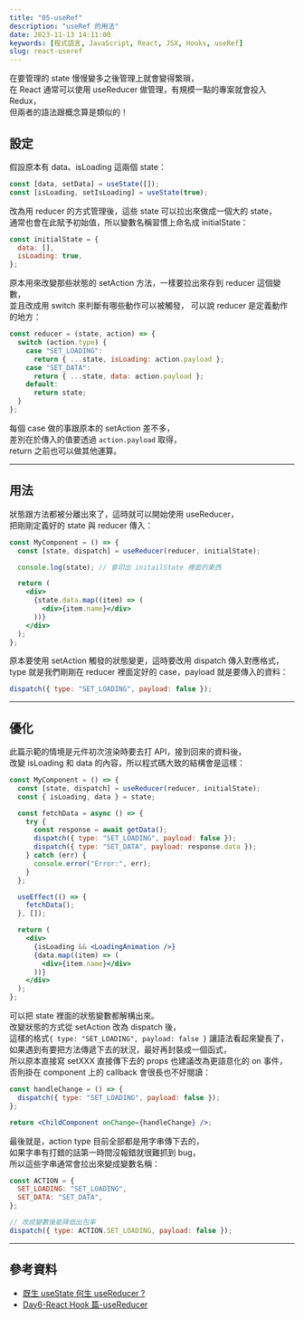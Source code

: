```yaml
---
title: "05-useRef"
description: "useRef 的用法"
date: 2023-11-13 14:11:00
keywords: [程式語言, JavaScript, React, JSX, Hooks, useRef]
slug: react-useref
---
```


在要管理的 state 慢慢變多之後管理上就會變得繁瑣，  
在 React 通常可以使用 useReducer 做管理，有規模一點的專案就會投入 Redux，  
但兩者的語法跟概念算是類似的！

## 設定

假設原本有 data、isLoading 這兩個 state：

```jsx
const [data, setData] = useState([]);
const [isLoading, setIsLoading] = useState(true);
```

改為用 reducer 的方式管理後，這些 state 可以拉出來做成一個大的 state，  
通常也會在此賦予初始值，所以變數名稱習慣上命名成 initialState：

```jsx
const initialState = {
  data: [],
  isLoading: true,
};
```

原本用來改變那些狀態的 setAction 方法，一樣要拉出來存到 reducer 這個變數，  
並且改成用 switch 來判斷有哪些動作可以被觸發， 可以說 reducer 是定義動作的地方：

```jsx
const reducer = (state, action) => {
  switch (action.type) {
    case "SET_LOADING":
      return { ...state, isLoading: action.payload };
    case "SET_DATA":
      return { ...state, data: action.payload };
    default:
      return state;
  }
};
```

每個 case 做的事跟原本的 setAction 差不多，  
差別在於傳入的值要透過 `action.payload` 取得，  
return 之前也可以做其他運算。

---

## 用法

狀態跟方法都被分離出來了，這時就可以開始使用 useReducer，  
把剛剛定義好的 state 與 reducer 傳入：

```jsx
const MyComponent = () => {
  const [state, dispatch] = useReducer(reducer, initialState);

  console.log(state); // 會印出 initailState 裡面的東西

  return (
    <div>
      {state.data.map((item) => (
        <div>{item.name}</div>
      ))}
    </div>
  );
};
```

原本要使用 setAction 觸發的狀態變更，這時要改用 dispatch 傳入對應格式，  
type 就是我們剛剛在 reducer 裡面定好的 case，payload 就是要傳入的資料：

```jsx
dispatch({ type: "SET_LOADING", payload: false });
```

---

## 優化

此篇示範的情境是元件初次渲染時要去打 API，接到回來的資料後，  
改變 isLoading 和 data 的內容，所以程式碼大致的結構會是這樣：

```jsx
const MyComponent = () => {
  const [state, dispatch] = useReducer(reducer, initialState);
  const { isLoading, data } = state;

  const fetchData = async () => {
    try {
      const response = await getData();
      dispatch({ type: "SET_LOADING", payload: false });
      dispatch({ type: "SET_DATA", payload: response.data });
    } catch (err) {
      console.error("Error:", err);
    }
  };

  useEffect(() => {
    fetchData();
  }, []);

  return (
    <div>
      {isLoading && <LoadingAnimation />}
      {data.map((item) => (
        <div>{item.name}</div>
      ))}
    </div>
  );
};
```

可以把 state 裡面的狀態變數都解構出來。  
改變狀態的方式從 setAction 改為 dispatch 後，  
這樣的格式`{ type: "SET_LOADING", payload: false }` 讓語法看起來變長了，  
如果遇到有要把方法傳遞下去的狀況，最好再封裝成一個函式，  
所以原本直接寫 setXXX 直接傳下去的 props 也建議改為更語意化的 on 事件，  
否則掛在 component 上的 callback 會很長也不好閱讀：

```jsx
const handleChange = () => {
  dispatch({ type: "SET_LOADING", payload: false });
};

return <ChildComponent onChange={handleChange} />;
```

最後就是，action type 目前全部都是用字串傳下去的，  
如果字串有打錯的話第一時間沒報錯就很難抓到 bug，  
所以這些字串通常會拉出來變成變數名稱：

```jsx
const ACTION = {
  SET_LOADING: "SET_LOADING",
  SET_DATA: "SET_DATA",
};

// 改成變數後能降低出包率
dispatch({ type: ACTION.SET_LOADING, payload: false });
```

---

## 參考資料

- [既生 useState 何生 useReducer ?](https://medium.com/%E6%89%8B%E5%AF%AB%E7%AD%86%E8%A8%98/react-hooks-usestate-vs-usereducer-b14966ad37dd)
- [Day6-React Hook 篇-useReducer](https://ithelp.ithome.com.tw/articles/10268258)
